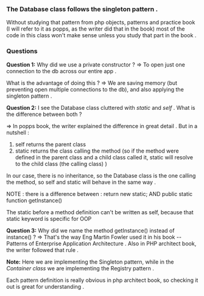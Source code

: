 ### The Database class follows the singleton pattern . 
Without studying that pattern from php objects, patterns and practice book (I will refer to it as popps, as the writer did that in the book) most of the code in this class won't make sense unless you study that part in the book . 

### Questions

**Question 1:**  Why did we use a private constructor ?
=> To open just one connection to the db across our entire app . 

What is the advantage of doing this ?
=> We are saving memory (but preventing open multiple connections to the db), and also applying the singleton pattern . 

**Question 2:** I see the Database class cluttered with *static* and *self* . What is the difference between both ?

=> In popps book, the writer explained the difference in great detail . But in a nutshell : 
1. self returns the parent class
2. static returns the class calling the method (so if the method were defined in the parent class and a child class called it, static will resolve to the child class (the calling class) )

In our case, there is no inheritance, so the Database class is the one calling the method, so self and static will behave in the same way . 

NOTE : there is a difference between : 
return new static;   AND public static function getInstance() 

The static before a method definition can't be written as self, because that static keyword is specific for OOP

**Question 3:** Why did we name the method getInstance() instead of instance() ?
=> That's the way Eng Martin Fowler used it in his book -- Patterns of Enterprise Application Architecture . 
Also in PHP architect book, the writer followed that rule . 

**Note:** Here we are implementing the Singleton pattern, while in the *Container class* we are implementing the Registry pattern . 

Each pattern definition is really obvious in php architect book, so checking it out is great for understanding . 